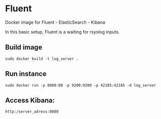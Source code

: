 Fluent
=========

Docker image for Fluent - ElasticSearch - Kibana

In this basic setup, Fluent is a waiting for rsyslog inputs.

## Build image
`sudo docker build -t log_server .`

## Run instance
`sudo docker run -p 8080:80 -p 9200:9200 -p 42185:42185 -d log_server`

## Access Kibana:
`http:/server_adress:8080`

